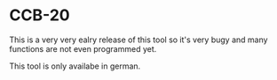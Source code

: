 # CCB-20
This is a very very ealry release of this tool so it's very bugy and many functions are not even programmed yet.

This tool is only availabe in german.

